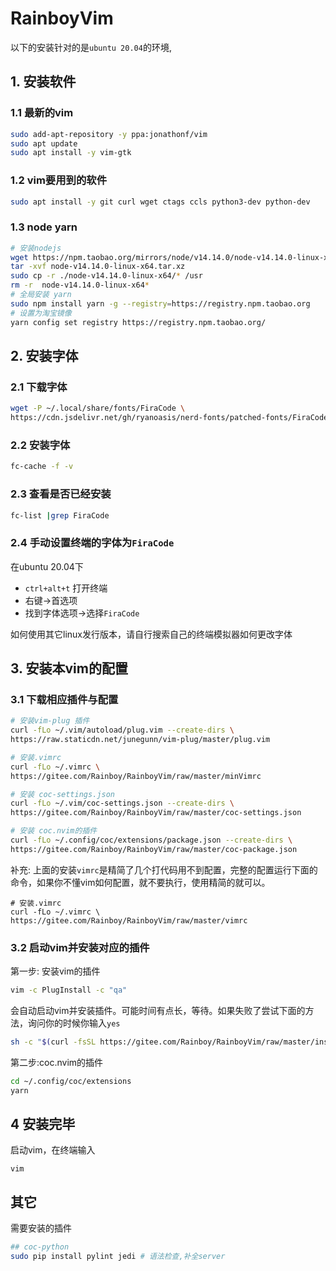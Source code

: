 # RainboyVim

以下的安装针对的是`ubuntu 20.04`的环境,

## 1. 安装软件

### 1.1 最新的vim

```bash
sudo add-apt-repository -y ppa:jonathonf/vim
sudo apt update
sudo apt install -y vim-gtk
```

### 1.2 vim要用到的软件

```bash
sudo apt install -y git curl wget ctags ccls python3-dev python-dev
```

### 1.3 node yarn

```bash
# 安装nodejs
wget https://npm.taobao.org/mirrors/node/v14.14.0/node-v14.14.0-linux-x64.tar.xz
tar -xvf node-v14.14.0-linux-x64.tar.xz
sudo cp -r ./node-v14.14.0-linux-x64/* /usr
rm -r  node-v14.14.0-linux-x64*
# 全局安装 yarn
sudo npm install yarn -g --registry=https://registry.npm.taobao.org
# 设置为淘宝镜像
yarn config set registry https://registry.npm.taobao.org/
```

## 2. 安装字体

### 2.1 下载字体

```bash
wget -P ~/.local/share/fonts/FiraCode \
https://cdn.jsdelivr.net/gh/ryanoasis/nerd-fonts/patched-fonts/FiraCode/Regular/complete/Fira%20Code%20Regular%20Nerd%20Font%20Complete%20Mono%20Windows%20Compatible.ttf
```

### 2.2 安装字体

```bash
fc-cache -f -v
```

### 2.3 查看是否已经安装

```bash
fc-list |grep FiraCode
```

### 2.4 手动设置终端的字体为`FiraCode`

在ubuntu 20.04下

 - `ctrl+alt+t` 打开终端
 - 右键->首选项
 - 找到字体选项->选择`FiraCode`

如何使用其它linux发行版本，请自行搜索自己的终端模拟器如何更改字体

## 3. 安装本vim的配置

### 3.1 下载相应插件与配置

```bash
# 安装vim-plug 插件
curl -fLo ~/.vim/autoload/plug.vim --create-dirs \
https://raw.staticdn.net/junegunn/vim-plug/master/plug.vim

# 安装.vimrc
curl -fLo ~/.vimrc \
https://gitee.com/Rainboy/RainboyVim/raw/master/minVimrc

# 安装 coc-settings.json
curl -fLo ~/.vim/coc-settings.json --create-dirs \
https://gitee.com/Rainboy/RainboyVim/raw/master/coc-settings.json

# 安装 coc.nvim的插件
curl -fLo ~/.config/coc/extensions/package.json --create-dirs \
https://gitee.com/Rainboy/RainboyVim/raw/master/coc-package.json
```

补充: 上面的安装`vimrc`是精简了几个打代码用不到配置，完整的配置运行下面的命令，如果你不懂vim如何配置，就不要执行，使用精简的就可以。

```
# 安装.vimrc
curl -fLo ~/.vimrc \
https://gitee.com/Rainboy/RainboyVim/raw/master/vimrc
```

### 3.2 启动vim并安装对应的插件


第一步: 安装vim的插件

```bash
vim -c PlugInstall -c "qa"
```
会自动启动vim并安装插件。可能时间有点长，等待。如果失败了尝试下面的方法，询问你的时候你输入`yes`

```bash
sh -c "$(curl -fsSL https://gitee.com/Rainboy/RainboyVim/raw/master/install_plugins.sh)"
```

第二步:coc.nvim的插件

```bash
cd ~/.config/coc/extensions
yarn
```

## 4 安装完毕

启动vim，在终端输入

```
vim
```

## 其它

需要安装的插件

```bash
## coc-python
sudo pip install pylint jedi # 语法检查,补全server
```


